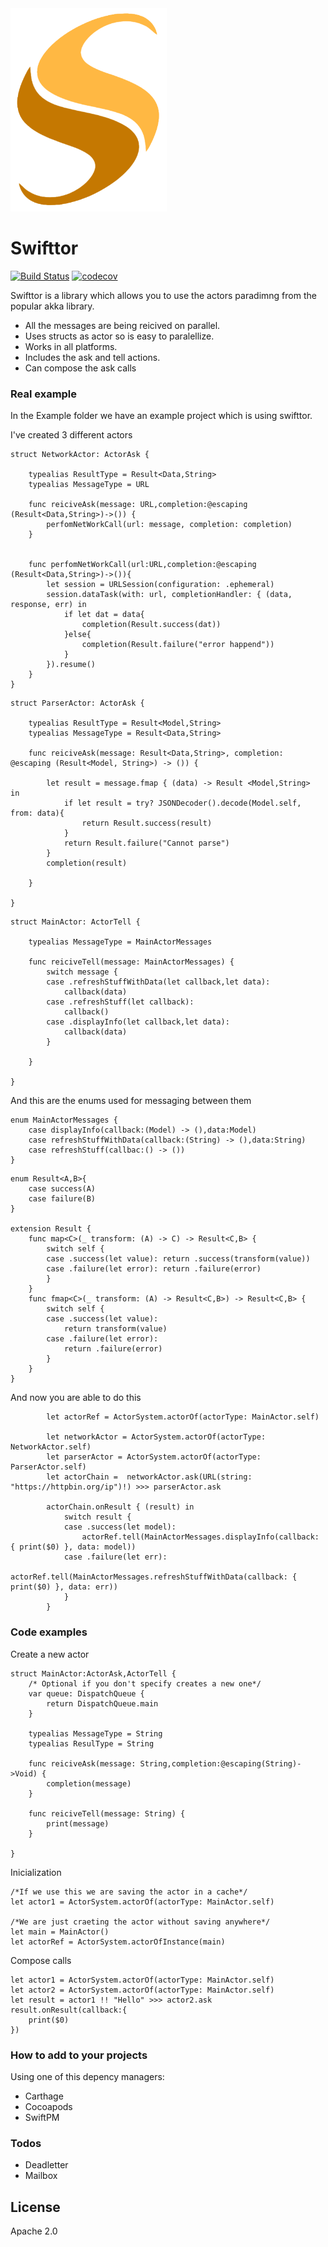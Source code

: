 
<img src="./images/logo.png" width="250px"/>

# Swifttor

[![Build Status](https://travis-ci.org/josete89/swifttor.svg?branch=master)](https://travis-ci.org/josete89/swifttor)
[![codecov](https://codecov.io/gh/josete89/swifttor/branch/master/graph/badge.svg)](https://codecov.io/gh/josete89/swifttor)

Swifttor is a library which allows you to use the actors paradimng from the popular akka library.

  - All the messages are being reicived on parallel.
  - Uses structs as actor so is easy to paralellize.
  - Works in all platforms.
  - Includes the ask and tell actions.
  - Can compose the ask calls


### Real example 

In the Example folder we have an example project which is using swifttor.

I've created 3 different actors

```
struct NetworkActor: ActorAsk {    
    
    typealias ResultType = Result<Data,String>
    typealias MessageType = URL
    
    func reiciveAsk(message: URL,completion:@escaping (Result<Data,String>)->()) {
        perfomNetWorkCall(url: message, completion: completion)
    }
    
    
    func perfomNetWorkCall(url:URL,completion:@escaping (Result<Data,String>)->()){
        let session = URLSession(configuration: .ephemeral)
        session.dataTask(with: url, completionHandler: { (data, response, err) in
            if let dat = data{
                completion(Result.success(dat))
            }else{
                completion(Result.failure("error happend"))
            }
        }).resume()
    }
}
```

```
struct ParserActor: ActorAsk {
    
    typealias ResultType = Result<Model,String>
    typealias MessageType = Result<Data,String>
    
    func reiciveAsk(message: Result<Data,String>, completion: @escaping (Result<Model, String>) -> ()) {
        
        let result = message.fmap { (data) -> Result <Model,String>  in
            if let result = try? JSONDecoder().decode(Model.self, from: data){
                return Result.success(result)
            }
            return Result.failure("Cannot parse")
        }
        completion(result)
        
    }
    
}
```

```
struct MainActor: ActorTell {

    typealias MessageType = MainActorMessages
    
    func reiciveTell(message: MainActorMessages) {
        switch message {
        case .refreshStuffWithData(let callback,let data):
            callback(data)
        case .refreshStuff(let callback):
            callback()
        case .displayInfo(let callback,let data):
            callback(data)
        }
        
    }

}

```

And this are the enums used for messaging between them 

```
enum MainActorMessages {
    case displayInfo(callback:(Model) -> (),data:Model)
    case refreshStuffWithData(callback:(String) -> (),data:String)
    case refreshStuff(callbac:() -> ())
}

```

```
enum Result<A,B>{
    case success(A)
    case failure(B)
}

extension Result {
    func map<C>(_ transform: (A) -> C) -> Result<C,B> {
        switch self {
        case .success(let value): return .success(transform(value))
        case .failure(let error): return .failure(error)
        }
    }
    func fmap<C>(_ transform: (A) -> Result<C,B>) -> Result<C,B> {
        switch self {
        case .success(let value):
            return transform(value)
        case .failure(let error):
            return .failure(error)
        }
    }
}

```
And now you are able to do this

```
        let actorRef = ActorSystem.actorOf(actorType: MainActor.self)
        
        let networkActor = ActorSystem.actorOf(actorType: NetworkActor.self)
        let parserActor = ActorSystem.actorOf(actorType: ParserActor.self)
        let actorChain =  networkActor.ask(URL(string: "https://httpbin.org/ip")!) >>> parserActor.ask
        
        actorChain.onResult { (result) in
            switch result {
            case .success(let model):
                actorRef.tell(MainActorMessages.displayInfo(callback: { print($0) }, data: model))
            case .failure(let err):
                actorRef.tell(MainActorMessages.refreshStuffWithData(callback: { print($0) }, data: err))
            }
        }
```


### Code examples

Create a new actor

```
struct MainActor:ActorAsk,ActorTell {
    /* Optional if you don't specify creates a new one*/
    var queue: DispatchQueue {
        return DispatchQueue.main
    }

    typealias MessageType = String
    typealias ResulType = String
    
    func reiciveAsk(message: String,completion:@escaping(String)->Void) {
        completion(message)
    }
    
    func reiciveTell(message: String) {
        print(message)
    }
    
}
```

Inicialization 

```
/*If we use this we are saving the actor in a cache*/
let actor1 = ActorSystem.actorOf(actorType: MainActor.self)

/*We are just craeting the actor without saving anywhere*/
let main = MainActor()
let actorRef = ActorSystem.actorOfInstance(main)
```

Compose calls
```
let actor1 = ActorSystem.actorOf(actorType: MainActor.self)
let actor2 = ActorSystem.actorOf(actorType: MainActor.self)
let result = actor1 !! "Hello" >>> actor2.ask
result.onResult(callback:{
    print($0)
})
```

### How to add to your projects
Using one of this depency managers:
  - Carthage
  - Cocoapods
  - SwiftPM

### Todos
 - Deadletter
 - Mailbox

License
----

Apache 2.0





